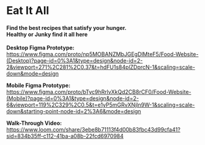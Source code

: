<h1>Eat It All</h1>

<h4>Find the best recipes that satisfy your hunger.<br>
Healthy or Junky find it all here</h4>

<b>Desktop Figma Prototype:</b> https://www.figma.com/proto/np5MOBANZMbJGEgDlMteF5/Food-Website-(Desktop)?page-id=0%3A1&type=design&node-id=2-2&viewport=271%2C281%2C0.37&t=hdFU1s84plZDprcN-1&scaling=scale-down&mode=design

<b>Mobile Figma Prototype:</b> https://www.figma.com/proto/bTyc9hRrlvXkQd2CB8rCF0/Food-Website-(Mobile)?page-id=0%3A1&type=design&node-id=2-6&viewport=119%2C329%2C0.5&t=e1yP5mGRvXNjln9W-1&scaling=scale-down&starting-point-node-id=2%3A6&mode=design

<b>Walk-Through Video:</b> https://www.loom.com/share/3ebe8b71113f4d00b83fbc43d99cfa41?sid=834b35ff-c112-41ba-a08b-22fcd6970984

